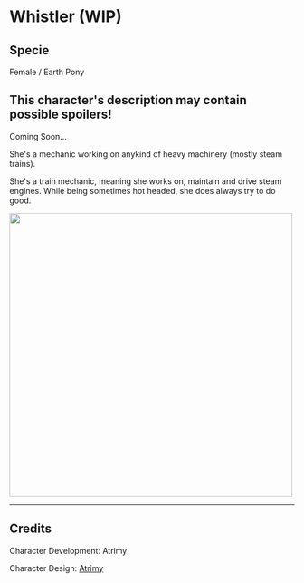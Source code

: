 # Whistler (WIP)

## Specie

Female / Earth Pony

## This character's description may contain possible spoilers!

Coming Soon...

She's a mechanic working on anykind of heavy machinery (mostly steam trains).

She's a train mechanic, meaning she works on, maintain and drive steam engines. 
While being sometimes hot headed, she does always try to do good.

<img src="https://ipfs.io/ipfs/QmQ4uTm2uqo4t2twFRYoYAvZgpUCcSacSMb7BQnQTE78sp" height="500">

<hr/>

## Credits

Character Development: Atrimy

Character Design: <a href="https://www.deviantart.com/atrimy-redclouds" target="_blank">Atrimy</a>